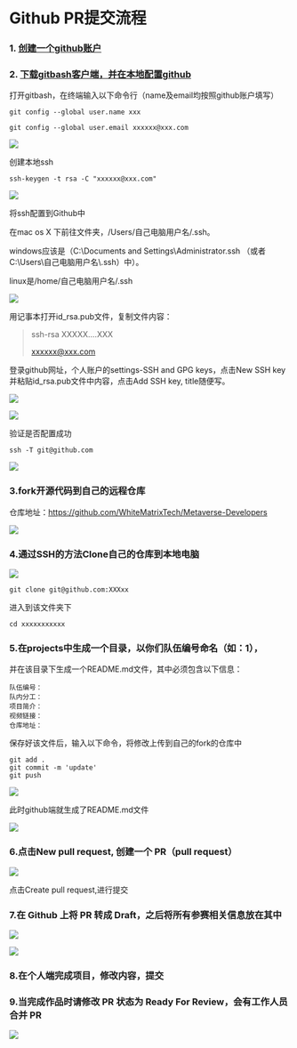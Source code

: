 # Github PR提交流程 #

### 1. [创建一个github账户](https://github.com/)

### 2. [下载gitbash客户端，并在本地配置github](https://gitforwindows.org/)

   打开gitbash，在终端输入以下命令行（name及email均按照github账户填写）

    git config --global user.name xxx
       
    git config --global user.email xxxxxx@xxx.com

 ![](https://chainide-forum-img.s3.ap-northeast-1.amazonaws.com/8201.png)

   创建本地ssh

    ssh-keygen -t rsa -C "xxxxxx@xxx.com" 
 ![](https://chainide-forum-img.s3.ap-northeast-1.amazonaws.com/8266.png)

   将ssh配置到Github中

   在mac os X 下前往文件夹，/Users/自己电脑用户名/.ssh。

   windows应该是（C:\Documents and Settings\Administrator\.ssh （或者 C:\Users\自己电脑用户名\\.ssh）中）。

   linux是/home/自己电脑用户名/.ssh


 ![](https://chainide-forum-img.s3.ap-northeast-1.amazonaws.com/8203.png)

   用记事本打开id_rsa.pub文件，复制文件内容：
> ssh-rsa XXXXX....XXX
>
>  xxxxxx@xxx.com

   登录github网址，个人账户的settings-SSH and GPG keys，点击New SSH key并粘贴id_rsa.pub文件中内容，点击Add SSH key, title随便写。

   ![](https://chainide-forum-img.s3.ap-northeast-1.amazonaws.com/8204.png)

   ![](https://chainide-forum-img.s3.ap-northeast-1.amazonaws.com/8205.png)

   验证是否配置成功

    ssh -T git@github.com

![](https://chainide-forum-img.s3.ap-northeast-1.amazonaws.com/8207.png)

### 3.fork开源代码到自己的远程仓库

仓库地址：https://github.com/WhiteMatrixTech/Metaverse-Developers

  ![](https://chainide-forum-img.s3.ap-northeast-1.amazonaws.com/8208.png)



### 4.通过SSH的方法Clone自己的仓库到本地电脑

  ![](https://chainide-forum-img.s3.ap-northeast-1.amazonaws.com/8209.png)

    git clone git@github.com:XXXxx

进入到该文件夹下

``` 
cd xxxxxxxxxxx
```

### 5.在projects中生成一个目录，以你们队伍编号命名（如：1），

并在该目录下生成一个README.md文件，其中必须包含以下信息：

```
队伍编号：
队内分工：
项目简介：
视频链接：
仓库地址：
```

保存好该文件后，输入以下命令，将修改上传到自己的fork的仓库中

```
git add .
git commit -m 'update'
git push
```



![](https://chainide-forum-img.s3.ap-northeast-1.amazonaws.com/8233.png)

  此时github端就生成了README.md文件

![](https://chainide-forum-img.s3.ap-northeast-1.amazonaws.com/8239.png)

### 6.点击New pull request, 创建一个 PR（pull request）

![](https://chainide-forum-img.s3.ap-northeast-1.amazonaws.com/8213.png)

点击Create pull request,进行提交

### 7.在 Github 上将 PR 转成 Draft，之后将所有参赛相关信息放在其中

![](https://chainide-forum-img.s3.ap-northeast-1.amazonaws.com/8236.png)





![](https://chainide-forum-img.s3.ap-northeast-1.amazonaws.com/8237.png)

### 8.在个人端完成项目，修改内容，提交

### 9.当完成作品时请修改 PR 状态为 Ready For Review，会有工作人员合并 PR
![](https://chainide-forum-img.s3.ap-northeast-1.amazonaws.com/8238.png)

